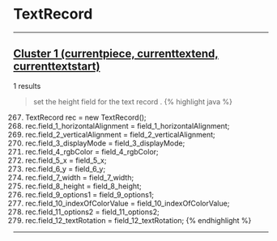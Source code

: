 # TextRecord

***

## [Cluster 1 (currentpiece, currenttextend, currenttextstart)](./1)
1 results
> set the height field for the text record . 
{% highlight java %}
267. TextRecord rec = new TextRecord();
269. rec.field_1_horizontalAlignment = field_1_horizontalAlignment;
270. rec.field_2_verticalAlignment = field_2_verticalAlignment;
271. rec.field_3_displayMode = field_3_displayMode;
272. rec.field_4_rgbColor = field_4_rgbColor;
273. rec.field_5_x = field_5_x;
274. rec.field_6_y = field_6_y;
275. rec.field_7_width = field_7_width;
276. rec.field_8_height = field_8_height;
277. rec.field_9_options1 = field_9_options1;
278. rec.field_10_indexOfColorValue = field_10_indexOfColorValue;
279. rec.field_11_options2 = field_11_options2;
280. rec.field_12_textRotation = field_12_textRotation;
{% endhighlight %}

***

